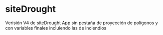 # siteDrought
Verisión V4 de siteDrought App sin pestaña de proyección de polígonos y con variables finales incluiendo las de inciendios
